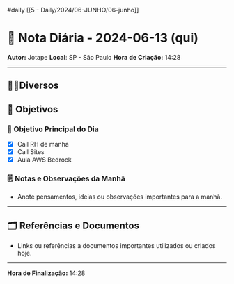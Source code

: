 #daily
[[5 - Daily/2024/06-JUNHO/06-junho]]
# 📅 Nota Diária - 2024-06-13 (qui)

**Autor:** Jotape
**Local**: SP - São Paulo
**Hora de Criação:** 14:28

---
## 🤝🏻Diversos

## 🌄 Objetivos
### 🎯 Objetivo Principal do Dia
- [x] Call RH de manha
- [x] Call Sites
- [x] Aula AWS Bedrock

### 🗒️ Notas e Observações da Manhã
- Anote pensamentos, ideias ou observações importantes para a manhã.
---
## 🗂️ Referências e Documentos
- Links ou referências a documentos importantes utilizados ou criados hoje.

---

**Hora de Finalização:** 14:28
